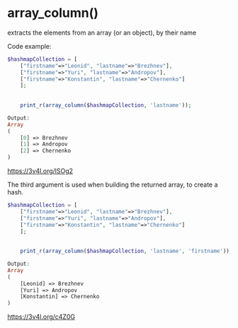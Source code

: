 # array_column()

extracts the elements from an array (or an object), by their name

Code example:

```php
$hashmapCollection = [
    ["firstname"=>"Leonid", "lastname"=>"Brezhnev"],
    ["firstname"=>"Yuri", "lastname"=>"Andropov"],
    ["firstname"=>"Konstantin", "lastname"=>"Chernenko"]
    ];
    
    
    print_r(array_column($hashmapCollection, 'lastname'));

Output:
Array
(
    [0] => Brezhnev
    [1] => Andropov
    [2] => Chernenko
)
```


https://3v4l.org/lSOg2

The third argument is used when building the returned array, to create a hash.

```php
$hashmapCollection = [
    ["firstname"=>"Leonid", "lastname"=>"Brezhnev"],
    ["firstname"=>"Yuri", "lastname"=>"Andropov"],
    ["firstname"=>"Konstantin", "lastname"=>"Chernenko"]
    ];
    
    
    print_r(array_column($hashmapCollection, 'lastname', 'firstname'));

Output:
Array
(
    [Leonid] => Brezhnev
    [Yuri] => Andropov
    [Konstantin] => Chernenko
)
```

https://3v4l.org/c4Z0G